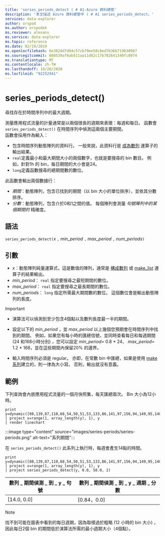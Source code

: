 ```yaml
---
title: 'series_periods_detect ( # A1-Azure 資料總管'
description: '本文描述 Azure 資料總管中 ( # A1 series_periods_detect。'
services: data-explorer
author: orspod
ms.author: orspodek
ms.reviewer: alexans
ms.service: data-explorer
ms.topic: reference
ms.date: 02/19/2019
ms.openlocfilehash: 6e362dd7d94c57cb79ee58c8ed7b36b719030987
ms.sourcegitcommit: 608539af6ab511aa11d82c17b782641340fc8974
ms.translationtype: MT
ms.contentlocale: zh-TW
ms.lasthandoff: 10/20/2020
ms.locfileid: "92252941"
---
```

# <a name="series_periods_detect"></a>series_periods_detect()

尋找存在於時間序列中的最大週期。  

測量應用程式流量的計量通常是以兩個很長的週期來表徵：每週和每日。 函數會 `series_periods_detect()` 在時間序列中偵測這兩個主要期間。  
函數會採用作為輸入：
* 包含時間序列動態陣列的資料行。 一般來說，此資料行是 [成為數列](make-seriesoperator.md) 運算子的輸出結果。
* `real`定義最小和最大期間大小的兩個數字，也就是要搜尋的 bin 數目。 例如，針對1h 的 bin，每日期間的大小會是24。 
* `long`定義函數搜尋的總期間數的數位。 

此函數會輸出兩個數據行：
* *期間*：動態陣列，包含已找到的期間（以 bin 大小的單位排序），並依其分數排序。
* *分數*：動態陣列，包含介於0和1之間的值。 每個陣列會測量 *句號陣列中的某個期間的* 精確度。
 
## <a name="syntax"></a>語法

`series_periods_detect(`*x* `,` *min_period* `,` *max_period* `,` *num_periods*`)`

## <a name="arguments"></a>引數

* *x*：動態陣列純量運算式，這是數值的陣列，通常是 [構成數列](make-seriesoperator.md) 或 [make_list](makelist-aggfunction.md) 運算子的結果輸出。
* *min_period*： `real` 指定要搜尋之最短期間的數位。
* *max_period*： `real` 指定要搜尋之最長期間的數位。
* *num_periods*： `long` 指定所需最大期間數的數位。 這個數位會是輸出動態陣列的長度。

> [!IMPORTANT]
> * 演算法可以偵測到至少包含4個點以及數列長度最一半的期間。 
>
> * 設定以下的 *min_period* ，並 *max_period* 以上幾個您預期會在時間序列中找到的期間。 例如，如果您有每小時的匯總信號，並同時查看每日和每週期間 (24 和168小時分別) ，您可以設定 *min_period*= 0.8 \* 24、 *max_period*= 1.2 \* 168，並在這些期間內保留20% 的邊界。
>
> * 輸入時間序列必須是 regular。 亦即，在常數 bin 中匯總，如果是使用 [make 系列](make-seriesoperator.md)建立的，則一律為大小寫。 否則，輸出就沒有意義。

## <a name="example"></a>範例

下列查詢會內嵌應用程式流量的一個月快照集，每天匯總兩次。 Bin 大小為12小時。

<!-- csl: https://help.kusto.windows.net:443/Samples -->
```kusto
print y=dynamic([80,139,87,110,68,54,50,51,53,133,86,141,97,156,94,149,95,140,77,61,50,54,47,133,72,152,94,148,105,162,101,160,87,63,53,55,54,151,103,189,108,183,113,175,113,178,90,71,62,62,65,165,109,181,115,182,121,178,114,170])
| project x=range(1, array_length(y), 1), y  
| render linechart 
```

:::image type="content" source="images/series-periods/series-periods.png" alt-text="系列期間":::

在 `series_periods_detect()` 此系列上執行時，每週會產生14點的時間。

<!-- csl: https://help.kusto.windows.net:443/Samples -->
```kusto
print y=dynamic([80,139,87,110,68,54,50,51,53,133,86,141,97,156,94,149,95,140,77,61,50,54,47,133,72,152,94,148,105,162,101,160,87,63,53,55,54,151,103,189,108,183,113,175,113,178,90,71,62,62,65,165,109,181,115,182,121,178,114,170])
| project x=range(1, array_length(y), 1), y  
| project series_periods_detect(y, 0.0, 50.0, 2)
```

| 數列 \_ 期間偵測 \_ 到 \_ y \_ 句號  | 數列 \_ 期間偵測 \_ 到 \_ y \_ 週期 \_ 分數 |
|-------------|-------------------|
| [14.0, 0.0] | [0.84，0.0]  |


> [!NOTE] 
> 找不到可能在圖表中看到的每日週期，因為取樣過於粗略 (12 小時的 bin 大小) ，因此每日2個 bin 的期間低於演算法所需的最小週期大小（4個點）。
